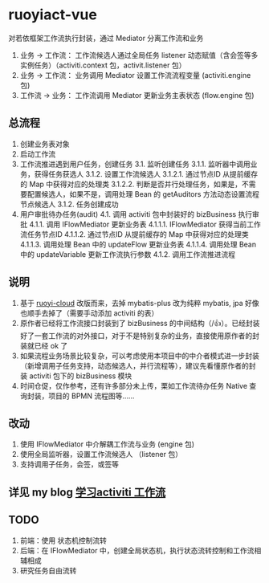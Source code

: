 # ruoyiact-vue
对若依框架工作流执行封装，通过 Mediator 分离工作流和业务
1. 业务 -> 工作流： 工作流候选人通过全局任务 listener 动态赋值（含会签等多实例任务）（activiti.context 包，activit.listener 包）
2. 业务 -> 工作流： 业务调用 Mediator 设置工作流流程变量 (activiti.engine 包)
3. 工作流 -> 业务： 工作流调用 Mediator 更新业务主表状态 (flow.engine 包)

## 总流程
1. 创建业务表对象
2. 启动工作流
3. 工作流推进遇到用户任务，创建任务
  3.1. 监听创建任务
    3.1.1. 监听器中调用业务，获得任务获选人
    3.1.2. 设置工作流候选人
      3.1.2.1. 通过节点ID 从提前缓存的 Map 中获得对应的处理类
      3.1.2.2. 判断是否并行处理任务，如果是，不需要配置候选人，如果不是，调用处理 Bean 的 getAuditors 方法动态设置流程节点候选人
    3.1.2. 任务创建成功
4. 用户审批待办任务(audit)
  4.1. 调用 activiti 包中封装好的 bizBusiness 执行审批
    4.1.1. 调用 IFlowMediator 更新业务表
      4.1.1.1. IFlowMediator 获得当前工作流任务节点ID
      4.1.1.2. 通过节点ID 从提前缓存的 Map 中获得对应的处理类
      4.1.1.3. 调用处理 Bean 中的 updateFlow 更新业务表
      4.1.1.4. 调用处理 Bean 中的 updateVariable 更新工作流执行参数
    4.1.2. 调用工作流推进流程

## 说明
1. 基于 [ruoyi-cloud](https://gitee.com/zhangmrit/ruoyi-cloud) 改版而来，去掉 mybatis-plus 改为纯粹 mybatis, jpa 好像也顺手去掉了（需要手动添加 activiti 的表）
2. 原作者已经将工作流接口封装到了 bizBusiness 的中间结构（/👍）。已经封装好了一套工作流的对外接口，对于不是特别复杂的业务，直接使用原作者的封装就已经 ok 了
3. 如果流程业务场景比较复杂，可以考虑使用本项目中的中介者模式进一步封装（新增调用子任务支持，动态候选人，并行流程等），建议先看懂原作者的封装 activiti 包下的 bizBusiness 模块
4. 时间仓促，仅作参考，还有许多部分未上传，栗如工作流待办任务 Native 查询封装，项目的 BPMN 流程图等……
## 改动
1. 使用 IFlowMediator 中介解耦工作流与业务 (engine 包)
2. 使用全局监听器，设置工作流候选人 （listener 包）
3. 支持调用子任务，会签，或签等

## 详见 my blog [学习activiti 工作流](https://blog.csdn.net/u012296499/article/details/108602127)

## TODO
1. 前端：使用 状态机控制流转
2. 后端：在 IFlowMediator 中，创建全局状态机，执行状态流转控制和工作流相辅相成
3. 研究任务自由流转
